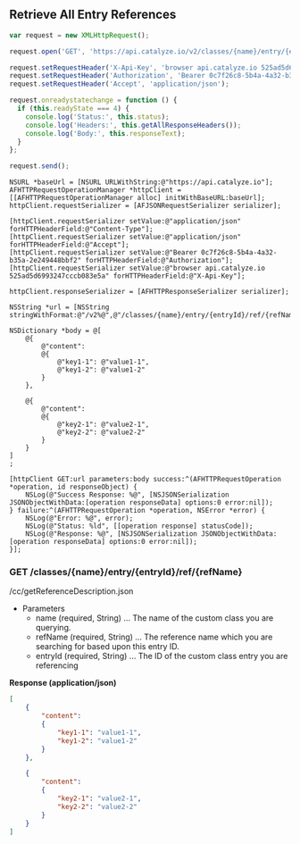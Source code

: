 ## Retrieve All Entry References

```javascript
var request = new XMLHttpRequest();

request.open('GET', 'https://api.catalyze.io/v2/classes/{name}/entry/{entryId}/ref/{refName}');

request.setRequestHeader('X-Api-Key', 'browser api.catalyze.io 525ad5d6993247cccb083e5a');
request.setRequestHeader('Authorization', 'Bearer 0c7f26c8-5b4a-4a32-b35a-2e249448bbf2');
request.setRequestHeader('Accept', 'application/json');

request.onreadystatechange = function () {
  if (this.readyState === 4) {
    console.log('Status:', this.status);
    console.log('Headers:', this.getAllResponseHeaders());
    console.log('Body:', this.responseText);
  }
};

request.send();
```

```objc
NSURL *baseUrl = [NSURL URLWithString:@"https://api.catalyze.io"];
AFHTTPRequestOperationManager *httpClient = [[AFHTTPRequestOperationManager alloc] initWithBaseURL:baseUrl];
httpClient.requestSerializer = [AFJSONRequestSerializer serializer];

[httpClient.requestSerializer setValue:@"application/json" forHTTPHeaderField:@"Content-Type"];
[httpClient.requestSerializer setValue:@"application/json" forHTTPHeaderField:@"Accept"];
[httpClient.requestSerializer setValue:@"Bearer 0c7f26c8-5b4a-4a32-b35a-2e249448bbf2" forHTTPHeaderField:@"Authorization"];
[httpClient.requestSerializer setValue:@"browser api.catalyze.io 525ad5d6993247cccb083e5a" forHTTPHeaderField:@"X-Api-Key"];

httpClient.responseSerializer = [AFHTTPResponseSerializer serializer];

NSString *url = [NSString stringWithFormat:@"/v2%@",@"/classes/{name}/entry/{entryId}/ref/{refName}"];

NSDictionary *body = @[
	@{
		@"content": 
		@{
			@"key1-1": @"value1-1",
			@"key1-2": @"value1-2"
		}
	},

	@{
		@"content": 
		@{
			@"key2-1": @"value2-1",
			@"key2-2": @"value2-2"
		}
	}
]
;

[httpClient GET:url parameters:body success:^(AFHTTPRequestOperation *operation, id responseObject) {
    NSLog(@"Success Response: %@", [NSJSONSerialization JSONObjectWithData:[operation responseData] options:0 error:nil]);
} failure:^(AFHTTPRequestOperation *operation, NSError *error) {
    NSLog(@"Error: %@", error);
    NSLog(@"Status: %ld", [[operation response] statusCode]);
    NSLog(@"Response: %@", [NSJSONSerialization JSONObjectWithData:[operation responseData] options:0 error:nil]);
}];
```


### GET /classes/{name}/entry/{entryId}/ref/{refName}
/cc/getReferenceDescription.json

* Parameters
    * name (required, String) ... The name of the custom class you are querying.
    * refName (required, String) ... The reference name which you are searching for based upon this entry ID.
    * entryId (required, String) ... The ID of the custom class entry you are referencing


**Response (application/json)**

```json
[
	{
		"content": 
		{
			"key1-1": "value1-1",
			"key1-2": "value1-2"
		}
	},

	{
		"content": 
		{
			"key2-1": "value2-1",
			"key2-2": "value2-2"
		}
	}
]
```

